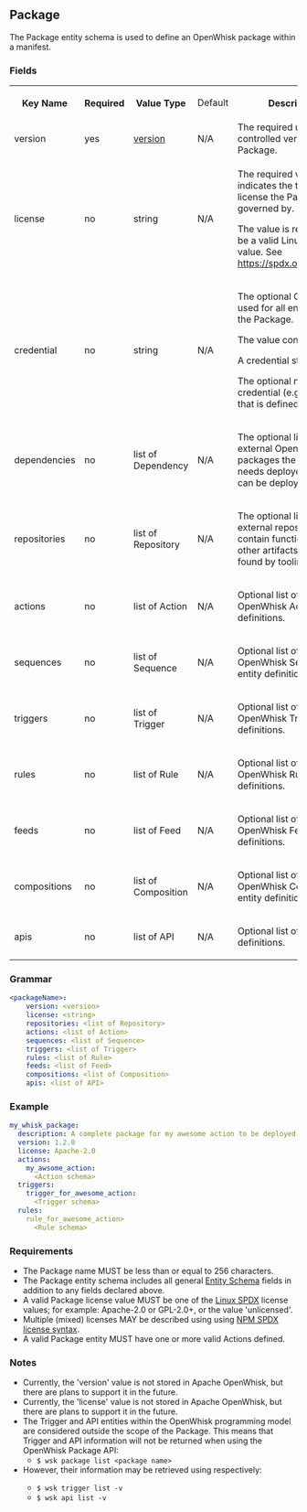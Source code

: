 
## Package
The Package entity schema is used to define an OpenWhisk package within a manifest.

### Fields
<html>
<table width="100%">
 <tr>
  <th width="16%">
   <p>Key Name</p>
  </th>
  <th width="12%">
   <p>Required</p>
  </th>
  <th width="16%">
   <p>Value Type</p>
  </th>
  <td width="14%">
   <p>Default</p>
  </th>
  <th width="40%">
   <p>Description</p>
  </th>
 </tr>
 <tr>
  <td>version</td>
  <td>yes</td>
  <td><a href="spec_types_yaml.md#yaml-types">version</a></td>
  <td>N/A</td>
  <td>The required user-controlled version for the Package.</td>
 </tr>
 <tr>
  <td>
   <p>license</p>
  </td>
  <td>
   <p>no</p>
  </td>
  <td>
   <p>string</p>
  </td>
  <td>
   <p>N/A</p>
  </td>
  <td>
   <p>The required value that indicates the type of license the
    Package is governed by.</p>
   <p>The value is required to be a valid Linux-SPDX value. See <a href="https://spdx.org/licenses/">https://spdx.org/licenses/</a>.</p>
  </td>
 </tr>
 <tr>
  <td>
   <p>credential</p>
  </td>
  <td>
   <p>no</p>
  </td>
  <td>
   <p>string</p>
  </td>
  <td>
   <p>N/A</p>
  </td>
  <td>
   <p>The optional Credential used for all entities within the Package.</p>
   <p>The value contains either:</p>
   <p>A credential string.</p>
   <p>The optional name of a credential (e.g., token) that is defined elsewhere.</p>
  </td>
 </tr>
 <tr>
  <td>
   <p>dependencies</p>
  </td>
  <td>
   <p>no</p>
  </td>
  <td>
   <p>list of Dependency</p>
  </td>
  <td>
   <p>N/A</p>
  </td>
  <td>
   <p>The optional list of external OpenWhisk packages the manifest needs deployed before it can be deployed.</p>
  </td>
 </tr>
 <tr>
  <td>
   <p>repositories</p>
  </td>
  <td>
   <p>no</p>
  </td>
  <td>
   <p>list of Repository</p>
  </td>
  <td>
   <p>N/A</p>
  </td>
  <td>
   <p>The optional list of external repositories that contain functions and other artifacts that can be found by tooling.</p>
  </td>
 </tr>
 <tr>
  <td>
   <p>actions</p>
  </td>
  <td>
   <p>no</p>
  </td>
  <td>
   <p>list of Action</p>
  </td>
  <td>
   <p>N/A</p>
  </td>
  <td>
   <p>Optional list of OpenWhisk Action entity definitions.</p>
  </td>
 </tr>
 <tr>
  <td>
   <p>sequences</p>
  </td>
  <td>
   <p>no</p>
  </td>
  <td>
   <p>list of Sequence</p>
  </td>
  <td>
   <p>N/A</p>
  </td>
  <td>
   <p>Optional list of OpenWhisk Sequence entity definitions.</p>
  </td>
 </tr>
 <tr>
  <td>
   <p>triggers</p>
  </td>
  <td>
   <p>no</p>
  </td>
  <td>
   <p>list of Trigger</p>
  </td>
  <td>
   <p>N/A</p>
  </td>
  <td>
   <p>Optional list of OpenWhisk Trigger entity definitions.</p>
  </td>
 </tr>
 <tr>
  <td>
   <p>rules</p>
  </td>
  <td>
   <p>no</p>
  </td>
  <td>
   <p>list of Rule</p>
  </td>
  <td>
   <p>N/A</p>
  </td>
  <td>
   <p>Optional list of OpenWhisk Rule entity definitions.</p>
  </td>
 </tr>
 <tr>
  <td>
   <p>feeds</p>
  </td>
  <td>
   <p>no</p>
  </td>
  <td>
   <p>list of Feed</p>
  </td>
  <td>
   <p>N/A</p>
  </td>
  <td>
   <p>Optional list of OpenWhisk Feed entity definitions.</p>
  </td>
 </tr>
 <tr>
  <td>
   <p>compositions</p>
  </td>
  <td>
   <p>no</p>
  </td>
  <td>
   <p>list of Composition</p>
  </td>
  <td>
   <p>N/A</p>
  </td>
  <td>
   <p>Optional list of OpenWhisk Composition entity definitions.</p>
  </td>
 </tr>
 <tr>
  <td>
   <p>apis</p>
  </td>
  <td>
   <p>no</p>
  </td>
  <td>
   <p>list of API</p>
  </td>
  <td>
   <p>N/A</p>
  </td>
  <td>
   <p>Optional list of API entity definitions.</p>
  </td>
 </tr>
</table>

<h3>Grammar</h3>
</html>

```yaml
<packageName>:
    version: <version>
    license: <string>
    repositories: <list of Repository>
    actions: <list of Action>
    sequences: <list of Sequence>
    triggers: <list of Trigger>
    rules: <list of Rule>
    feeds: <list of Feed>
    compositions: <list of Composition>
    apis: <list of API>
```

### Example

```yaml
my_whisk_package:
  description: A complete package for my awesome action to be deployed
  version: 1.2.0
  license: Apache-2.0
  actions:
    my_awsome_action:
      <Action schema>
  triggers:
    trigger_for_awesome_action:
      <Trigger schema>
  rules:
    rule_for_awesome_action>
      <Rule schema>
```

### Requirements

- The Package name MUST be less than or equal to 256 characters.
- The Package entity schema includes all general <a href="#SCHEMA_ENTITY">Entity Schema</a> fields in addition to any fields declared above.
- A valid Package license value MUST be one of the <a href="#REF_LINUX_SPDX">Linux SPDX</a> license values; for example: Apache-2.0 or GPL-2.0+, or the value 'unlicensed'.
- Multiple (mixed) licenses MAY be described using using <a href="#REF_NPM_SPDX_SYNTAX">NPM SPDX license syntax</a>.
- A valid Package entity MUST have one or more valid Actions defined.

### Notes

- Currently, the 'version' value is not stored in Apache OpenWhisk, but there are plans to support it in the future.
- Currently, the 'license' value is not stored in Apache OpenWhisk, but there are plans to support it in the future.
- The Trigger and API entities within the OpenWhisk programming model are considered outside the scope of the Package. This means that Trigger and API information will not be returned when using the OpenWhisk Package API:
  - ```$ wsk package list <package name>```
- However, their information may be retrieved using respectively:</li>
  - ```$ wsk trigger list -v```
  - ```$ wsk api list -v```
